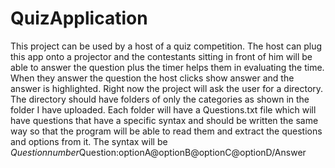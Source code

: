 # QuizApplication
This project can be used by a host of a quiz competition. The host can plug this app onto a projector and the contestants sitting in front of him will be able to answer the question plus the timer helps them in evaluating the time. When they answer the question the host clicks show answer and the answer is highlighted.
Right now the project will ask the user for a directory. The directory should have folders of only the categories as shown in the folder I have uploaded. Each folder will have a Questions.txt file which will have questions that have a specific syntax and should be written the same way so that the program will be able to read them and extract the questions and options from it. 
The syntax will be *Questionnumber*Question:optionA@optionB@optionC@optionD/Answer
